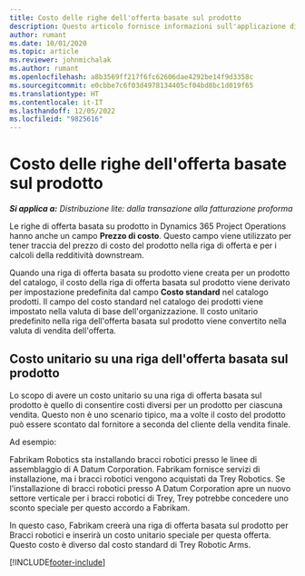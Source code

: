 ```yaml
---
title: Costo delle righe dell'offerta basate sul prodotto
description: Questo articolo fornisce informazioni sull'applicazione di un prezzo di costo a una riga di offerta basata su prodotto.
author: rumant
ms.date: 10/01/2020
ms.topic: article
ms.reviewer: johnmichalak
ms.author: rumant
ms.openlocfilehash: a8b3569ff217f6fc62606dae4292be14f9d3358c
ms.sourcegitcommit: e0cbbe7c6f03d4978134405cf04bd8bc1d019f65
ms.translationtype: HT
ms.contentlocale: it-IT
ms.lasthandoff: 12/05/2022
ms.locfileid: "9825616"
---
```

# <a name="costing-product-based-quote-lines"></a>Costo delle righe dell'offerta basate sul prodotto

_**Si applica a:** Distribuzione lite: dalla transazione alla fatturazione proforma_


Le righe di offerta basata su prodotto in Dynamics 365 Project Operations hanno anche un campo **Prezzo di costo**. Questo campo viene utilizzato per tener traccia del prezzo di costo del prodotto nella riga di offerta e per i calcoli della redditività downstream.

Quando una riga di offerta basata su prodotto viene creata per un prodotto del catalogo, il costo della riga di offerta basata sul prodotto viene derivato per impostazione predefinita dal campo **Costo standard** nel catalogo prodotti. Il campo del costo standard nel catalogo dei prodotti viene impostato nella valuta di base dell'organizzazione. Il costo unitario predefinito nella riga dell'offerta basata sul prodotto viene convertito nella valuta di vendita dell'offerta.

## <a name="unit-cost-on-a-product-based-quote-line"></a>Costo unitario su una riga dell'offerta basata sul prodotto

Lo scopo di avere un costo unitario su una riga di offerta basata sul prodotto è quello di consentire costi diversi per un prodotto per ciascuna vendita. Questo non è uno scenario tipico, ma a volte il costo del prodotto può essere scontato dal fornitore a seconda del cliente della vendita finale.

Ad esempio:

Fabrikam Robotics sta installando bracci robotici presso le linee di assemblaggio di A Datum Corporation. Fabrikam fornisce servizi di installazione, ma i bracci robotici vengono acquistati da Trey Robotics. Se l'installazione di bracci robotici presso A Datum Corporation apre un nuovo settore verticale per i bracci robotici di Trey, Trey potrebbe concedere uno sconto speciale per questo accordo a Fabrikam.

In questo caso, Fabrikam creerà una riga di offerta basata sul prodotto per Bracci robotici e inserirà un costo unitario speciale per questa offerta. Questo costo è diverso dal costo standard di Trey Robotic Arms.


[!INCLUDE[footer-include](../../includes/footer-banner.md)]
